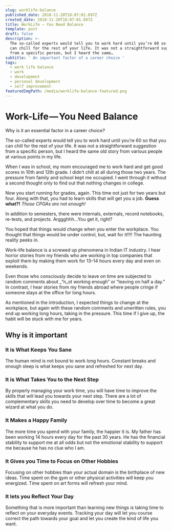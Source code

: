 ```yaml
---
slug: worklife-balance
published_date: 2018-11-20T18:07:01.697Z
created_date: 2018-11-20T18:07:01.697Z
title: WorkLife — You Need Balance
template: post
draft: false
description: >-
  The so-called experts would tell you to work hard until you’re 60 so that you
  can chill for the rest of your life. It was not a straightforward suggestion
  from a specific person, but I heard the same…
subtitle: ' An important factor of a career choice '
tags:
  - work life balance
  - work
  - development
  - personal development
  - self improvement
featuredImgPath: /media/worklife-balance-featured.png
---
```

# Work-Life — You Need Balance

Why is it an essential factor in a career choice?

The so-called experts would tell you to work hard until you’re 60 so that you can chill for the rest of your life. It was not a straightforward suggestion from a specific person, but I heard the same old story from various people at various points in my life.

When I was in school, my mom encouraged me to work hard and get good scores in 10th and 12th grade. I didn’t chill at all during those two years. The pressure from family and school kept me occupied. I went through it without a second thought only to find out that nothing changes in college.

Now you start running for grades, again. This time not just for two years but four. Along with that, you had to learn skills that will get you a job. **Guess what?!** _Those CPGAs are not enough!_

In addition to semesters, there were internals, externals, record notebooks, re-tests, and projects. Arggghhh…You get it, right?

You hoped that things would change when you enter the workplace. You thought that things would be under control, but, wait for it!!!! The haunting reality peeks in.

Work-life balance is a screwed up phenomena in Indian IT industry. I hear horror stories from my friends who are working in top companies that exploit them by making them work for 13–14 hours every day and even on weekends.

Even those who consciously decide to leave on time are subjected to random comments about _“n_ot working enough” or “leaving on half a day.” In contrast, I hear stories from my friends abroad where people cringe if someone stays at the office for long hours.

As mentioned in the introduction, I expected things to change at the workplace, but again with these random comments and unwritten rules, you end up working long hours, taking in the pressure. This time if I give up, the habit will be stuck with me for years.

## Why is it important

### It is What Keeps You Sane

The human mind is not bound to work long hours. Constant breaks and enough sleep is what keeps you sane and refreshed for next day.

### It is What Takes You to the Next Step

By properly managing your work time, you will have time to improve the skills that will lead you towards your next step. There are a lot of complementary skills you need to develop over time to become a great wizard at what you do.

### It Makes a Happy Family

The more time you spend with your family, the happier it is. My father has been working 14 hours every day for the past 30 years. He has the financial stability to support me at all odds but not the emotional stability to support me because he has no clue who I am.

### It Gives you Time to Focus on Other Hobbies

Focusing on other hobbies than your actual domain is the birthplace of new ideas. Time spent on the gym or other physical activities will keep you energized. Time spent on art forms will refresh your mind.

### It lets you Reflect Your Day

Something that is more important than learning new things is taking time to reflect on your everyday events. Tracking your day will let you course correct the path towards your goal and let you create the kind of life you want.


